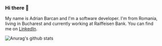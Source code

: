 ### Hi there 👋

My name is Adrian Barcan and I'm a software developer. I'm from Romania, living in Bucharest and currently working at Raiffeisen Bank. You can find me on [LinkedIn](https:www.linkedin.com/in/adrian-barcan).

![Anurag's github stats](https://github-readme-stats.vercel.app/api?username=barcan1012&show_icons=true)


